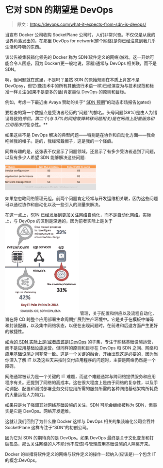 # 它对 SDN 的期望是 DevOps

> 原文：<https://devops.com/what-it-expects-from-sdn-is-devops/>

当宣布 Docker 公司收购 SocketPlane 公司时，人们非常兴奋。不仅仅是从我的世界角落发出的，在那里 DevOps for network(整个网络)是你已经注意到我几乎生活和呼吸的东西。

该公告被集装箱化领先的 Docker 称为 SDN(软件定义的网络)游戏。这一开始可能会令人困惑，因为 Docker(更一般地说，容器)通常与 DevOps 相关联，而不是 SDN。

啊，但问题就在这里，不是吗？虽然 SDN 的原始规则在本质上肯定不是 DevOpsy，但它(像技术中的所有其他流行术语一样)已经演变为与技术规范和标准一样关注(如果不是更多的话)肯定类似 DevOps 的原则和目标。

例如，考虑一下最近由 Avaya 赞助的关于“ [SDN 预期](https://www.avaya.com/usa/registration/sdn-expectations-report/?PC=NW-USAFY15-SDN&CMP=INT-NW-USAFY15-SDN-A4)”的动态市场报告(gated)

要检查的第一个数据点是受访者经历的“问题”的排名。头号问题(38%)是由人为错误导致的*停机。第二个(与 37%的网络故障转移问题相关)是在网络上配置服务和应用程序的*复杂性。**

如果这些不是 DevOps 解决的典型问题——特别是在协作和自动化方面——我会吃掉我的帽子。是的，我经常戴帽子，这是我的一个怪癖。

同样有趣的是，这张表不仅显示了问题领域，还显示了有多少受访者遇到了问题，以及有多少人希望 SDN 能够解决这些问题:

[![sdn problem solving](img/e8f2e42d5c405c5cbe35bcd55d53c7b1.png)](https://devops.com/wp-content/uploads/2015/04/sdn-problem-solving.png)

如果您忽略网络管理元组，前两个问题肯定经常与开发运维相关联，因为这些问题可以通过协作和自动化以及一些引入的测量来解决。

在这一点上，SDN 已经发展到更加关注网络自动化，而不是自动化网络。实际上，与 DevOps 的区别是深远的，因为前者实际上是关于 [![key it pain point 3](img/bc97ad148799ccd301f0880ff8f142d4.png)](https://devops.com/wp-content/uploads/2015/04/key-it-pain-point-3.png) 管理，关于配置和供应以及流程自动化，旨在将 CD 跨整个应用部署生命周期扩展到生产环境中。它是关于在模板中编码和封装配置，以及集中网络状态，以便在出现问题时，在前进和后退方面产生更好的敏捷性。

[如今的 SDN 实际上是(或者应该是)DevOps](https://devops.com/blogs/sdn-just-devops-network/) 的子集，专注于网络基础设施运营，而不是应用基础设施运营。但同样的原则和目标在 DevOps 和 SDN 之间、网络和应用基础设施之间非常一致。这是一个关键的融合，开始出现这是必要的，因为当你深入了解 IT 以及这些天来按时交付应用程序的问题时，主要是网络仍然是一个障碍。

网络通常被认为是一个关键的 IT 难题，而这个难题通常与跨网络提供服务和应用程序有关。还提到了网络的高成本，这在很大程度上是由于网络的复杂性，以及手动调配、配置和测试部署业务交付应用所需的服务所需的各种网络基础架构所耗费的大量运营人力物力。

如果只是为了强调其对网络基础设施的关注，SDN 可能会继续被称为 SDN，但事实是它是 DevOps。网络开发运维。

这就让我们回到了为什么像 Docker 这样与 DevOps 相关的集装箱化公司会吞并 SocketPlane 这样专注于“SDN”的初创公司。

因为它对 SDN 的期待真的是 DevOps。如果 DevOps 最终是关于文化变革和打破孤岛，那么关注网络的人不能(也不应该)与管理应用基础设施的人隔离开来。

Docker 的举措将软件定义的网络与软件定义的操作一起纳入(应该是)一个包含 IT 的概念:DevOps。
